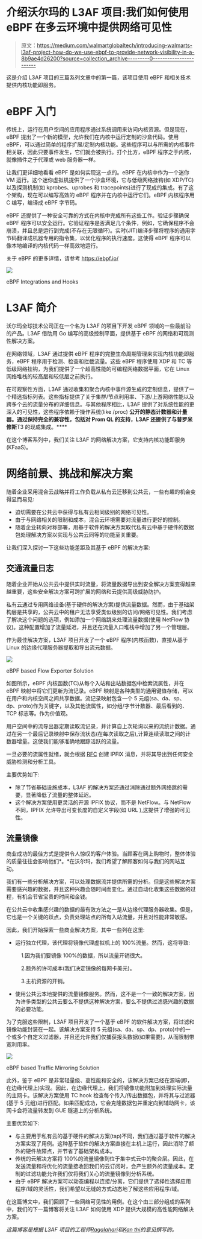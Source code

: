 # 介绍沃尔玛的 L3AF 项目:我们如何使用 eBPF 在多云环境中提供网络可见性

> 原文：<https://medium.com/walmartglobaltech/introducing-walmarts-l3af-project-how-do-we-use-ebpf-to-provide-network-visibility-in-a-8b9ae4d26200?source=collection_archive---------0----------------------->

这是介绍 L3AF 项目的三篇系列文章中的第一篇，该项目使用 eBPF 和相关技术提供内核功能即服务。

# eBPF 入门

传统上，运行在用户空间的应用程序通过系统调用来访问内核资源。但是现在，eBPF 提出了一个新的模型，允许我们在内核中运行定制的沙盒代码。使用 eBPF，可以通过简单的程序扩展/定制内核功能。这些程序可以与所需的内核事件相关联，因此只要事件发生，它们就会被执行。打个比方，eBPF 程序之于内核，就像插件之于代理或 web 服务器一样。

让我们更详细地看看 eBPF 是如何实现这一点的。eBPF 在内核中作为一个迷你 VM 运行。这个迷你虚拟机提供了一个沙盒环境，它与低级网络挂钩(如 XDP/TC)以及探测机制(如 kprobes、uprobes 和 tracepoints)进行了现成的集成。有了这个架构，现在可以编写高效的 eBPF 程序并在内核中运行它们。eBPF 内核程序用 C 编写，编译成 eBPF 字节码。

eBPF 还提供了一种安全可靠的方式在内核中完成所有这些工作。验证步骤确保 eBPF 程序可以安全运行。它验证程序是否满足几个条件，例如，它确保程序不会崩溃，并且总是运行到完成(不存在无限循环)。实时(JIT)编译步骤将程序的通用字节码翻译成机器专用的指令集，以优化程序的执行速度。这使得 eBPF 程序可以像本地编译的内核代码一样高效地运行。

关于 eBPF 的更多详情，请参考 https://ebpf.io/

![](img/4a39cc401a162bf8dd18ff01dc89222a.png)

eBPF Integrations and Hooks

# L3AF 简介

沃尔玛全球技术公司正在一个名为 L3AF 的项目下开发 eBPF 领域的一些最前沿的产品。L3AF 借助用 Go 编写的高级控制平面，提供基于 eBPF 的网络和可观测性解决方案。

在网络领域，L3AF 通过提供 eBPF 程序的完整生命周期管理来实现内核功能即服务，eBPF 程序用于检测、检查和拦截流量。这些 eBPF 程序使用 XDP 和 TC 等低级网络挂钩，为我们提供了一个超高性能的可编程网络数据平面，它在 Linux 网络堆栈的较高层和较低层之前执行。

在可观察性方面，L3AF 通过收集和聚合内核中事件源生成的定制信息，提供了一个精选指标列表。这些指标提供了关于集群/节点利用率、下游/上游网络性能以及跨多个云的流量分布的详细信息。与其他程序相比，L3AF 提供了对系统性能的更深入的可见性，这些程序依赖于操作系统(like /proc) **公开的静态计数器和计量器。通过保持完全的兼容性，包括对 Prom QL 的支持，L3AF 还提供了与普罗米修斯**T3 的现成集成。****

在这个博客系列中，我们关注 L3AF 的网络解决方案，它支持内核功能即服务(KFaaS)。

# 网络前景、挑战和解决方案

随着企业采用混合云战略并将工作负载从私有云迁移到公共云，一些有趣的机会变得显而易见:

*   迫切需要在公共云中获得与私有云相同级别的网络可见性。
*   由于与网络相关的限制和成本，混合云环境需要对流量进行更好的控制。
*   随着企业转向对称部署，用基于软件的解决方案取代私有云中基于硬件的数据包处理解决方案以实现与公共云同等的功能至关重要。

让我们深入探讨一下这些功能差距及其基于 eBPF 的解决方案:

## 交通流量日志

随着企业开始从公共云中提供实时流量，将流量数据导出到安全解决方案变得越来越重要，这些安全解决方案可跨扩展的网络和云提供高级威胁防护。

私有云通过专用网络设备(基于硬件的解决方案)提供流量数据。然而，由于基础架构层是共享的，公共云中的租户无法享受类似级别的访问/网络可见性。我们考虑了解决这个问题的选项，例如添加一个网络跳来处理流量数据(使用 NetFlow 协议)。这种配置增加了流量延迟，并且还在流量入口堆栈中增加了另一个管理层。

作为最佳解决方案，L3AF 项目开发了一个 eBPF 程序(内核函数)，直接从基于 Linux 的边缘代理服务器提取和导出流元数据。

![](img/c68e2179f33db3653a5996f9996148f9.png)

eBPF based Flow Exporter Solution

如图所示，eBPF 内核函数(TC)从每个入站和出站数据包中检索流属性，并在 eBPF 映射中将它们更新为流记录。eBPF 映射是各种类型的通用键值存储，可以在用户和内核空间之间共享数据。流记录映射包含一个 5 元组(sa、da、sp、dp、proto)作为关键字，以及其他流属性，如分组/字节计数器、最后看到的、TCP 标志等。作为价值观。

用户空间中的流导出器定期读取流记录，并计算自上次轮询以来的流统计数据。通过在另一个最后记录映射中保存流状态(在每次读取之后),计算连续读取之间的计数器增量。这使我们能够准确地跟踪活跃的流量。

一旦必要的流属性就绪，就会根据 [RFC](https://datatracker.ietf.org/doc/html/rfc7011) 创建 IPFIX 消息，并将其导出到任何安全威胁检测和分析工具。

主要优势如下:

*   除了节省基础设施成本，L3AF 的解决方案还通过消除通过额外网络跳的需要，显著降低了流量的整体延迟。
*   这个解决方案使用更灵活的开源 IPFIX 协议，而不是 NetFlow。与 NetFlow 不同，IPFIX 允许导出可变长度的自定义字段(如 URL ),这提供了增强的可见性。

## 流量镜像

商业成功的最佳方式是提供令人惊叹的客户体验。当顾客在网上购物时，整体体验的质量往往会影响他们*。*在沃尔玛，我们希望了解顾客如何与我们的网站互动。

我们有一些分析解决方案，可以处理数据流并提供所需的分析。但是这些解决方案需要感兴趣的数据，并且这种兴趣会随时间而变化。通过自动化收集这些数据的过程，有机会节省宝贵的时间和金钱。

在公共云中收集感兴趣的数据的最有效方法之一是从边缘代理服务器收集。但是，它也是一个关键的跃点，负责处理站点的所有入站流量，并且对性能非常敏感。

因此，我们开始探索一些商业解决方案，其中一些列在这里:

*   运行独立代理，该代理将镜像代理虚拟机上的 100%流量。然而，这将导致:

​ ​ ​​​ ​ ​​​ ​ ​​​ ​ ​​​ ​ 1.因为我们要镜像 100%的数据，所以流量开销很大。​ ​​​ ​ ​​​ ​

​ ​ ​​​ ​ ​​​ ​ ​​​ ​ ​​​ ​ ​​​​2.额外的许可成本(我们决定镜像的每网卡美元)。

​ ​ ​​​ ​ ​​​ ​ ​​​ ​ ​​​ ​ ​​3.主机资源的开销。

*   使用公共云本地提供的流量镜像服务。然而，这不是一个一致的解决方案，因为许多类型的公共云要么不提供这种解决方案，要么不提供过滤感兴趣的数据的必要功能。

为了克服这些限制，L3AF 项目开发了一个基于 eBPF 的软件解决方案，将过滤和镜像功能封装在一起。该解决方案支持 5 元组(sa、da、sp、dp、proto)中的一个或多个自定义过滤器，并且还允许我们仅捕获报头数据(如果需要)，从而限制带宽利用率。

![](img/b00691e7bfcf5247c703eb9bc14f0253.png)

eBPF based Traffic Mirroring Solution

此外，鉴于 eBPF 是非常轻量级、高性能和安全的，该解决方案已经在源端(即，在边缘代理上)实现。因此，在边缘代理上，我们将镜像功能附加到处理实际流量的主网卡。该解决方案使用 TC hook 检查每个传入/传出数据包，并将其与过滤器(基于 5 元组)进行匹配。如果匹配成功，它会克隆数据包并重定向到辅助网卡，该网卡会将流量转发到 GUE 隧道上的分析系统。

主要优势如下:

*   与主要用于私有云的基于硬件的解决方案(tap)不同，我们通过基于软件的解决方案实现了用例。这种基于软件的解决方案直接在主机上运行，因此消除了额外的硬件故障点，并节省了基础架构成本。
*   传统的云解决方案将 100%的流量镜像到位于集中式云中的聚合层。因此，在发送流量和将优化的流量接收回我们的云订阅时，会产生额外的流量成本。定制的过滤功能允许我们仅将我们关心的流量镜像到分析系统。
*   由于 eBPF 解决方案可以动态编程以连接/分离，它们提供了选择性选择应用程序/域的灵活性，我们希望以无缝的方式动态地了解这些应用程序/域。

在这篇博文中，我们回顾了一些网络可见性的用例。在这个由三部分组成的系列中，我们的下一篇博客将关注 L3AF 如何使用 XDP 提供大规模的高性能网络解决方案。

*这篇博客是根据 L3AF 项目的工程师*[*Ragalahari*](https://www.linkedin.com/in/raga-lahari-505b4822/)*和*[*Kan thi*](https://www.linkedin.com/in/kanthipavuluri/)*的意见撰写的。*